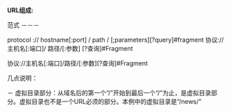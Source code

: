 **URL组成:**


范式
－－－

protocol :// hostname[:port] / path / [;parameters][?query]#fragment 协议://主机名[:端口]/ 路径/[:参数] [?查询]#Fragment

协议://主机名[:端口]/路径/[:参数][?查询]#Fragment



几点说明：

－ 虚拟目录部分：从域名后的第一个“/”开始到最后一个“/”为止，是虚拟目录部分。虚拟目录也不是一个URL必须的部分。本例中的虚拟目录是“/news/”
